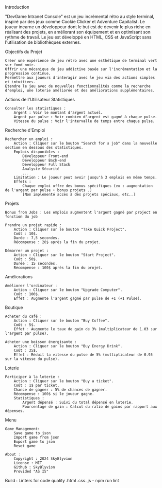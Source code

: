 Introduction

"DevGame Intranet Console" est un jeu incrémental rétro au style terminal, 
inspiré par des jeux comme Cookie Clicker et Adventure Capitalist. 
Le joueur incarne un développeur dont le but est de devenir le plus riche 
en réalisant des projets, en améliorant son équipement et en optimisant son rythme de travail. 
Le jeu est développé en HTML, CSS et JavaScript sans l'utilisation de bibliothèques externes.

Objectifs du Projet

    Créer une expérience de jeu rétro avec une esthétique de terminal vert sur fond noir.
    Offrir une mécanique de jeu addictive basée sur l'incrémentation et la progression continue.
    Permettre aux joueurs d'interagir avec le jeu via des actions simples et intuitives.
    Étendre le jeu avec de nouvelles fonctionnalités comme la recherche d'emploi, une loterie améliorée et des améliorations supplémentaires.

Actions de l'Utilisateur
Statistiques

    Consulter les statistiques :
        Argent : Voir le montant d'argent actuel.
        Argent par pulse : Voir combien d'argent est gagné à chaque pulse.
        Vitesse du pulse : Voir l'intervalle de temps entre chaque pulse.
        
Recherche d'Emploi 

    Rechercher un emploi :
        Action : Cliquer sur le bouton "Search for a job" dans la nouvelle section en dessous des statistiques.
        Emplois disponibles :
            Développeur Front-end
            Développeur Back-end
            Développeur Full Stack
            Analyste Sécurité
            ...
        Limitation : Le joueur peut avoir jusqu'à 3 emplois en même temps.
        Effets :
            Chaque emploi offre des bonus spécifiques (ex : augmentation de l'argent par pulse + bonus projets .) 
            [Non implementé accès à des projets spéciaux, etc..]

Projets

    Bonus from Jobs : Les emplois augmentent l'argent gagné par project en fonction du job

    Prendre un projet rapide :
        Action : Cliquer sur le bouton "Take Quick Project".
        Coût : 10$.
        Durée : 7,5 secondes.
        Récompense : 20$ après la fin du projet.

    Démarrer un projet :
        Action : Cliquer sur le bouton "Start Project".
        Coût : 50$.
        Durée : 15 secondes.
        Récompense : 100$ après la fin du projet.

Améliorations

    Améliorer l'ordinateur :
        Action : Cliquer sur le bouton "Upgrade Computer".
        Coût : 100$.
        Effet : Augmente l'argent gagné par pulse de +1 (+1 Pulse).

Boutique

    Acheter du café :
        Action : Cliquer sur le bouton "Buy Coffee".
        Coût : 5$.
        Effet : Augmente le taux de gain de 3% (multiplicateur de 1.03 sur l'argent par pulse).

    Acheter une boisson énergisante :
        Action : Cliquer sur le bouton "Buy Energy Drink".
        Coût : 35$.
        Effet : Réduit la vitesse du pulse de 5% (multiplicateur de 0.95 sur la vitesse du pulse).

Loterie

    Participer à la loterie :
        Action : Cliquer sur le bouton "Buy a ticket".
        Coût : 1$ par ticket.
        Chance de gagner : 5% de chances de gagner.
        Récompense : 100$ si le joueur gagne.
        Statistiques :
            Argent dépensé : Suivi du total dépensé en loterie.
            Pourcentage de gain : Calcul du ratio de gains par rapport aux dépenses.

Menu

    Game Management:
        Save game to json
        Import game from json
        Export game to json
        Reset game

    About : 
        Copyright : 2024 SkyBlyvion
        License : MIT
        Github : SkyBlyvion
        Provided "AS IS"

Build : 
    Linters for code quality
        .html
        .css
        .js
            - npm run lint